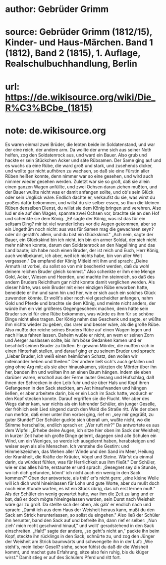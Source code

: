 # author: Gebrüder Grimm
# source: Gebrüder Grimm (1812/15), Kinder- und Haus-Märchen. Band 1 (1812), Band 2 (1815), 1. Auflage, Realschulbuchhandlung, Berlin
# url: https://de.wikisource.org/wiki/Die_R%C3%BCbe_(1815)
# note: de.wikisource.org

Es waren einmal zwei Brüder, die lebten beide im Soldatenstand, und war der eine reich, der andere arm. Da wollte der arme sich aus seiner Noth helfen, zog den Soldatenrock aus, und ward ein Bauer. Also grub und hackte er sein Stückchen Acker und säte Rübsamen. Der Same ging auf und es wuchs da eine Rübe, die ward groß und stark, und zusehends dicker, und wollte gar nicht aufhören zu wachsen, so daß sie eine Fürstin aller Rüben heißen konnte, denn nimmer war so eine gesehen, und wird auch nimmer wieder gesehen werden. Zuletzt war sie so groß, daß sie allein einen ganzen Wagen anfüllte, und zwei Ochsen daran ziehen mußten, und der Bauer wußte nicht was er damit anfangen sollte, und ob's sein Glück oder sein Unglück wäre. Endlich dachte er, verkaufst du sie, was wirst du großes dafür bekommen, und willst du sie selber  essen, so thun die kleinen Rüben denselben Dienst, du willst sie dem König bringen und verehren. Also lud er sie auf den Wagen, spannte zwei Ochsen vor, brachte sie an den Hof und schenkte sie dem König. „Ei! sagte der König, was ist das für ein seltsam Ding? mir ist viel wunderliches vor die Augen gekommen, aber so ein Ungethüm noch nicht: aus was für Samen mag die gewachsen seyn? oder dir geräth's allein, und du bist ein Glückskind." „Ach nein, sagte der Bauer, ein Glückskind bin ich nicht, ich bin ein armer Soldat, der sich nicht mehr nähren konnte, darum den Soldatenrock an den Nagel hing und das Land baute; ich habe noch einen Bruder, der ist reich und Euch, Herr König, auch wohlbekannt, ich aber, weil ich nichts habe, bin von aller Welt vergessen." Da empfand der König Mitleid mit ihm und sprach: „Deine Armuth ist vorbei, du sollst so von mir beschenkt werden, daß du wohl deinem reichen Bruder gleich kommst." Also schenkte er ihm eine Menge Gold, Acker, Wiesen und Heerden, und machte ihn steinreich, so daß des andern Bruders Reichthum gar nicht konnte damit verglichen werden. Als dieser hörte, was sein Bruder mit einer einzigen Rübe erworben hatte, beneidete er ihn und sann hin und her, wie er sich auch ein solches Glück zuwenden könnte. Er wollt's aber noch viel gescheidter anfangen, nahm Gold und Pferde und brachte sie dem König,  und meinte nicht anders, der würde ihm ein viel größeres Gegengeschenk machen, denn hätte sein Bruder soviel für eine Rübe bekommen, was würde es ihm für so schöne Dinge nicht alles tragen. Der König nahm das Geschenk und sagte, er wüßte ihm nichts wieder zu geben, das rarer und besser wäre, als die große Rübe. Also mußte der reiche seines Bruders Rübe auf einen Wagen legen und nach Haus fahren lassen. Daheim wußte er nicht, an wem er seinen Zorn und Aerger auslassen sollte, bis ihm böse Gedanken kamen und er beschloß seinen Bruder zu tödten. Er gewann Mörder, die mußten sich in einen Hinterhalt stellen, und darauf ging er zu seinem Bruder und sprach: „Lieber Bruder, ich weiß einen heimlichen Schatz, den wollen wir miteinander heben und theilen." Der andere ließ sich's auch gefallen und ging ohne Arg mit; als sie aber hinauskamen, stürzten die Mörder über ihn her, banden ihn und wollten ihn an einen Baum hängen. Indem sie eben darüber waren, erscholl aus der Ferne lauter Gesang und Hufschlag, daß ihnen der Schrecken in den Leib fuhr und sie über Hals und Kopf ihren Gefangenen in den Sack steckten, am Ast hinaufwanden und hängen ließen, er aber arbeitete darin, bis er ein Loch im Sack hatte, wodurch er den Kopf stecken konnte. Darauf ergriffen sie die Flucht. Wer aber des Wegs daher kam, war nichts als ein fahrender Schüler,  ein junger Geselle, der fröhlich sein Lied singend durch den Wald die Straße ritt. Wie der oben nun merkte, daß einer unter ihm vorbei ging, rief er: „sey mir gegrüßt, zu guter Stunde!" Der Schüler guckte sich überall um, wußte nicht, wo die Stimme herschallte, endlich sprach er: „Wer ruft mir?" Da antwortete es aus dem Wipfel: „Erhebe deine Augen, ich sitze hier oben im Sack der Weisheit; in kurzer Zeit habe ich große Dinge gelernt, dagegen sind alle Schulen ein Wind, um ein Weniges, so werde ich ausgelernt haben, herabsteigen und weiser seyn als alle Menschen. Ich verstehe die Gestirn: und Himmelszeichen, das Wehen aller Winde und den Sand im Meer, Heilung der Krankheit, die Kräfte der Kräuter, Vögel und Steine. Wär'st du einmal darin, du würdest fühlen, was für Herrlichkeit aus ihm fließt." Der Schüler, wie er das alles hörte, erstaunte er und sprach: „Gesegnet sey die Stunde, wo ich dich gefunden, könnt' ich nicht auch ein wenig in den Sack kommen?" Oben der antwortete, als thät' er's nicht gern: „eine kleine Weile will ich dich wohl hineinlassen für Lohn und gute Worte, aber du mußt doch noch eine Stunde warten, es ist ein Stück übrig, das ich erst lernen muß." Als der Schüler ein wenig gewartet hatte, war ihm die Zeit zu lang und er bat, daß er doch mögte hineingelassen werden, sein Durst nach Weisheit wäre  gar zu groß. Da stellte sich der oben, als gäb' er endlich nach und sprach: „Damit ich aus dem Haus der Weisheit heraus kann, mußt du den Sack am Strick herunterlassen, so sollst du eingehen." Also ließ der Schüler ihn herunter, band den Sack auf und befreite ihn, dann rief er selber: „Nun zieh' mich recht geschwind hinauf," und wollt' geradstehend in den Sack einschreiten. „Halt!" sagte der andere, „so geht's nicht an," packte ihn beim Kopf, steckte ihn rücklings in den Sack, schnürte zu, und zog den Jünger der Weisheit am Strick baumwärts und schwengelte ihn in der Luft: „Wie steht's, mein lieber Gesell? siehe, schon fühlst du daß dir die Weisheit kommt, und machst gute Erfahrung, sitze also fein ruhig, bis du klüger wirst." Damit stieg er auf des Schülers Pferd und ritt fort. 

